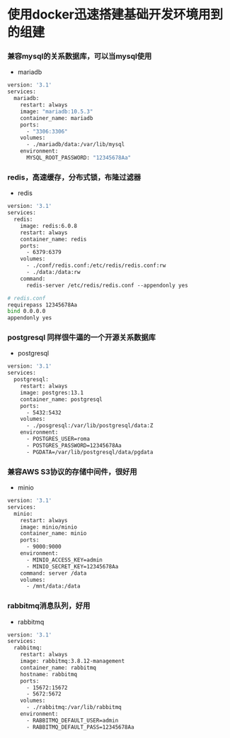 # 使用docker迅速搭建基础开发环境用到的组建

### 兼容mysql的关系数据库，可以当mysql使用
* mariadb
```dockerfile
version: '3.1'
services:
  mariadb:
    restart: always
    image: "mariadb:10.5.3"
    container_name: mariadb
    ports:
      - "3306:3306"
    volumes:
      - ./mariadb/data:/var/lib/mysql
    environment:
      MYSQL_ROOT_PASSWORD: "12345678Aa"
```

### redis，高速缓存，分布式锁，布隆过滤器

* redis
```dockerfile
version: '3.1'
services:
  redis:
    image: redis:6.0.8
    restart: always
    container_name: redis
    ports:
      - 6379:6379
    volumes:
      - ./conf/redis.conf:/etc/redis/redis.conf:rw
      - ./data:/data:rw
    command:
      redis-server /etc/redis/redis.conf --appendonly yes
```
```bash
# redis.conf
requirepass 12345678Aa
bind 0.0.0.0
appendonly yes
```

### postgresql 同样很牛逼的一个开源关系数据库

* postgresql
```dockerfile
version: '3.1'
services:
  postgresql:
    restart: always
    image: postgres:13.1
    container_name: postgresql
    ports:
      - 5432:5432
    volumes:
      - ./posgresql:/var/lib/postgresql/data:Z
    environment:
      - POSTGRES_USER=roma
      - POSTGRES_PASSWORD=12345678Aa
      - PGDATA=/var/lib/postgresql/data/pgdata
```

### 兼容AWS S3协议的存储中间件，很好用
* minio 
```dockerfile
version: '3.1'
services:
  minio:
    restart: always
    image: minio/minio
    container_name: minio
    ports:
      - 9000:9000
    environment:
      - MINIO_ACCESS_KEY=admin
      - MINIO_SECRET_KEY=12345678Aa
    command: server /data
    volumes:
      - /mnt/data:/data
```

### rabbitmq消息队列，好用

* rabbitmq
```dockerfile
version: '3.1'
services:
  rabbitmq:
    restart: always
    image: rabbitmq:3.8.12-management
    container_name: rabbitmq
    hostname: rabbitmq
    ports:
      - 15672:15672
      - 5672:5672
    volumes:
      - ./rabbitmq:/var/lib/rabbitmq
    environment:
      - RABBITMQ_DEFAULT_USER=admin
      - RABBITMQ_DEFAULT_PASS=12345678Aa
```
